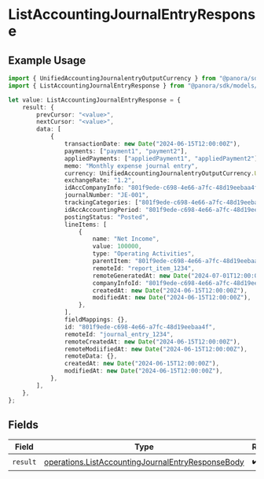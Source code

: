 # ListAccountingJournalEntryResponse

## Example Usage

```typescript
import { UnifiedAccountingJournalentryOutputCurrency } from "@panora/sdk/models/components";
import { ListAccountingJournalEntryResponse } from "@panora/sdk/models/operations";

let value: ListAccountingJournalEntryResponse = {
    result: {
        prevCursor: "<value>",
        nextCursor: "<value>",
        data: [
            {
                transactionDate: new Date("2024-06-15T12:00:00Z"),
                payments: ["payment1", "payment2"],
                appliedPayments: ["appliedPayment1", "appliedPayment2"],
                memo: "Monthly expense journal entry",
                currency: UnifiedAccountingJournalentryOutputCurrency.Usd,
                exchangeRate: "1.2",
                idAccCompanyInfo: "801f9ede-c698-4e66-a7fc-48d19eebaa4f",
                journalNumber: "JE-001",
                trackingCategories: ["801f9ede-c698-4e66-a7fc-48d19eebaa4f"],
                idAccAccountingPeriod: "801f9ede-c698-4e66-a7fc-48d19eebaa4f",
                postingStatus: "Posted",
                lineItems: [
                    {
                        name: "Net Income",
                        value: 100000,
                        type: "Operating Activities",
                        parentItem: "801f9ede-c698-4e66-a7fc-48d19eebaa4f",
                        remoteId: "report_item_1234",
                        remoteGeneratedAt: new Date("2024-07-01T12:00:00Z"),
                        companyInfoId: "801f9ede-c698-4e66-a7fc-48d19eebaa4f",
                        createdAt: new Date("2024-06-15T12:00:00Z"),
                        modifiedAt: new Date("2024-06-15T12:00:00Z"),
                    },
                ],
                fieldMappings: {},
                id: "801f9ede-c698-4e66-a7fc-48d19eebaa4f",
                remoteId: "journal_entry_1234",
                remoteCreatedAt: new Date("2024-06-15T12:00:00Z"),
                remoteModiifiedAt: new Date("2024-06-15T12:00:00Z"),
                remoteData: {},
                createdAt: new Date("2024-06-15T12:00:00Z"),
                modifiedAt: new Date("2024-06-15T12:00:00Z"),
            },
        ],
    },
};
```

## Fields

| Field                                                                                                                  | Type                                                                                                                   | Required                                                                                                               | Description                                                                                                            |
| ---------------------------------------------------------------------------------------------------------------------- | ---------------------------------------------------------------------------------------------------------------------- | ---------------------------------------------------------------------------------------------------------------------- | ---------------------------------------------------------------------------------------------------------------------- |
| `result`                                                                                                               | [operations.ListAccountingJournalEntryResponseBody](../../models/operations/listaccountingjournalentryresponsebody.md) | :heavy_check_mark:                                                                                                     | N/A                                                                                                                    |